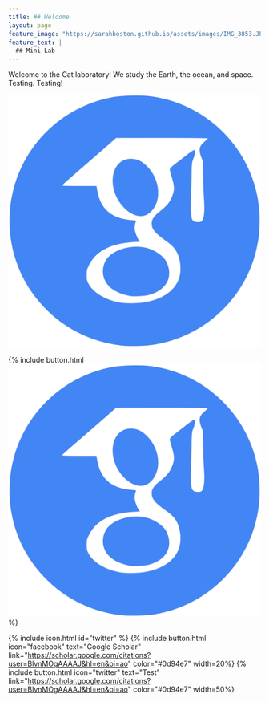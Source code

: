 ```yaml
---
title: ## Welcome
layout: page
feature_image: "https://sarahboston.github.io/assets/images/IMG_3853.JPG"
feature_text: |
  ## Mini Lab
---
```


Welcome to the Cat laboratory! We study the Earth, the ocean, and space. Testing. Testing!



<a href="https://scholar.google.com/citations?user=BlvnMOgAAAAJ&hl=en&oi=ao" style="background: none"><img src="assets/images/googlescholar_icon.png" alt="Google Scholar"></a>


{% include button.html <img src="assets/images/googlescholar_icon.png" alt="Google Scholar"></a> %}

{% include icon.html id="twitter" %}
{% include button.html icon="facebook" text="Google Scholar" link="https://scholar.google.com/citations?user=BlvnMOgAAAAJ&hl=en&oi=ao" color="#0d94e7" width=20%}
{% include button.html icon="twitter" text="Test" link="https://scholar.google.com/citations?user=BlvnMOgAAAAJ&hl=en&oi=ao" color="#0d94e7" width=50%}